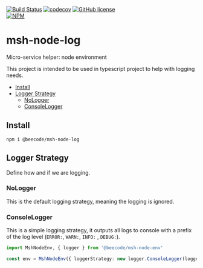 [![Build Status](https://beecode.semaphoreci.com/badges/msh-node-log/branches/main.svg?style=shields)](https://beecode.semaphoreci.com/projects/msh-node-log)
[![codecov](https://codecov.io/gh/beecode-rs/msh-node-log/branch/main/graph/badge.svg?token=KDT5MPESF4)](https://codecov.io/gh/beecode-rs/msh-node-log)
[![GitHub license](https://img.shields.io/github/license/beecode-rs/msh-node-log)](https://github.com/beecode-rs/msh-node-log/blob/main/LICENSE)  
[![NPM](https://nodei.co/npm/@beecode/msh-node-log.png)](https://nodei.co/npm/@beecode/msh-node-log)

# msh-node-log

Micro-service helper: node environment

This project is intended to be used in typescript project to help with logging needs.

<!-- toc -->

- [Install](#install)
- [Logger Strategy](#logger-strategy)
  - [NoLogger](#nologger)
  - [ConsoleLogger](#consolelogger)

<!-- tocstop -->

## Install

`npm i @beecode/msh-node-log`

## Logger Strategy

Define how and if we are logging.

### NoLogger

This is the default logging strategy, meaning the logging is ignored.

### ConsoleLogger

This is a simple logging strategy, it outputs all logs to console with a prefix of the log level (`ERROR:`, `WARN:`, `INFO:`
, `DEBUG:`).

```typescript
import MshNodeEnv, { logger } from '@beecode/msh-node-env'

const env = MshNodeEnv({ loggerStrategy: new logger.ConsoleLogger(logger.LogLevel.INFO) })
```
